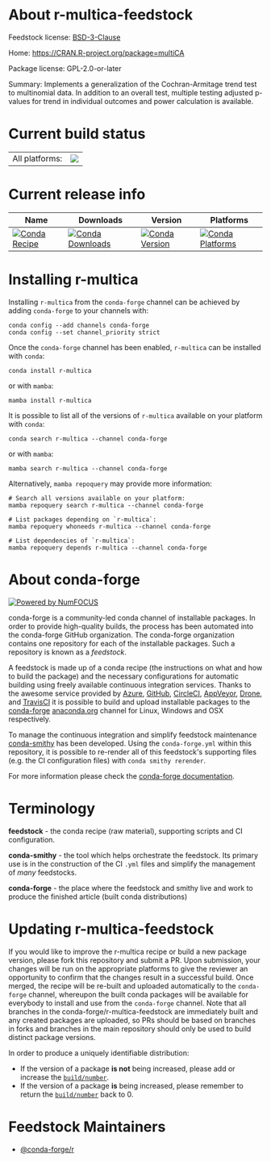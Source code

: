 About r-multica-feedstock
=========================

Feedstock license: [BSD-3-Clause](https://github.com/conda-forge/r-multica-feedstock/blob/main/LICENSE.txt)

Home: https://CRAN.R-project.org/package=multiCA

Package license: GPL-2.0-or-later

Summary: Implements a generalization of the Cochran-Armitage trend test to multinomial data. In addition to an overall test, multiple testing adjusted p-values for trend in individual outcomes and power calculation is available.

Current build status
====================


<table><tr><td>All platforms:</td>
    <td>
      <a href="https://dev.azure.com/conda-forge/feedstock-builds/_build/latest?definitionId=14652&branchName=main">
        <img src="https://dev.azure.com/conda-forge/feedstock-builds/_apis/build/status/r-multica-feedstock?branchName=main">
      </a>
    </td>
  </tr>
</table>

Current release info
====================

| Name | Downloads | Version | Platforms |
| --- | --- | --- | --- |
| [![Conda Recipe](https://img.shields.io/badge/recipe-r--multica-green.svg)](https://anaconda.org/conda-forge/r-multica) | [![Conda Downloads](https://img.shields.io/conda/dn/conda-forge/r-multica.svg)](https://anaconda.org/conda-forge/r-multica) | [![Conda Version](https://img.shields.io/conda/vn/conda-forge/r-multica.svg)](https://anaconda.org/conda-forge/r-multica) | [![Conda Platforms](https://img.shields.io/conda/pn/conda-forge/r-multica.svg)](https://anaconda.org/conda-forge/r-multica) |

Installing r-multica
====================

Installing `r-multica` from the `conda-forge` channel can be achieved by adding `conda-forge` to your channels with:

```
conda config --add channels conda-forge
conda config --set channel_priority strict
```

Once the `conda-forge` channel has been enabled, `r-multica` can be installed with `conda`:

```
conda install r-multica
```

or with `mamba`:

```
mamba install r-multica
```

It is possible to list all of the versions of `r-multica` available on your platform with `conda`:

```
conda search r-multica --channel conda-forge
```

or with `mamba`:

```
mamba search r-multica --channel conda-forge
```

Alternatively, `mamba repoquery` may provide more information:

```
# Search all versions available on your platform:
mamba repoquery search r-multica --channel conda-forge

# List packages depending on `r-multica`:
mamba repoquery whoneeds r-multica --channel conda-forge

# List dependencies of `r-multica`:
mamba repoquery depends r-multica --channel conda-forge
```


About conda-forge
=================

[![Powered by
NumFOCUS](https://img.shields.io/badge/powered%20by-NumFOCUS-orange.svg?style=flat&colorA=E1523D&colorB=007D8A)](https://numfocus.org)

conda-forge is a community-led conda channel of installable packages.
In order to provide high-quality builds, the process has been automated into the
conda-forge GitHub organization. The conda-forge organization contains one repository
for each of the installable packages. Such a repository is known as a *feedstock*.

A feedstock is made up of a conda recipe (the instructions on what and how to build
the package) and the necessary configurations for automatic building using freely
available continuous integration services. Thanks to the awesome service provided by
[Azure](https://azure.microsoft.com/en-us/services/devops/), [GitHub](https://github.com/),
[CircleCI](https://circleci.com/), [AppVeyor](https://www.appveyor.com/),
[Drone](https://cloud.drone.io/welcome), and [TravisCI](https://travis-ci.com/)
it is possible to build and upload installable packages to the
[conda-forge](https://anaconda.org/conda-forge) [anaconda.org](https://anaconda.org/)
channel for Linux, Windows and OSX respectively.

To manage the continuous integration and simplify feedstock maintenance
[conda-smithy](https://github.com/conda-forge/conda-smithy) has been developed.
Using the ``conda-forge.yml`` within this repository, it is possible to re-render all of
this feedstock's supporting files (e.g. the CI configuration files) with ``conda smithy rerender``.

For more information please check the [conda-forge documentation](https://conda-forge.org/docs/).

Terminology
===========

**feedstock** - the conda recipe (raw material), supporting scripts and CI configuration.

**conda-smithy** - the tool which helps orchestrate the feedstock.
                   Its primary use is in the construction of the CI ``.yml`` files
                   and simplify the management of *many* feedstocks.

**conda-forge** - the place where the feedstock and smithy live and work to
                  produce the finished article (built conda distributions)


Updating r-multica-feedstock
============================

If you would like to improve the r-multica recipe or build a new
package version, please fork this repository and submit a PR. Upon submission,
your changes will be run on the appropriate platforms to give the reviewer an
opportunity to confirm that the changes result in a successful build. Once
merged, the recipe will be re-built and uploaded automatically to the
`conda-forge` channel, whereupon the built conda packages will be available for
everybody to install and use from the `conda-forge` channel.
Note that all branches in the conda-forge/r-multica-feedstock are
immediately built and any created packages are uploaded, so PRs should be based
on branches in forks and branches in the main repository should only be used to
build distinct package versions.

In order to produce a uniquely identifiable distribution:
 * If the version of a package **is not** being increased, please add or increase
   the [``build/number``](https://docs.conda.io/projects/conda-build/en/latest/resources/define-metadata.html#build-number-and-string).
 * If the version of a package **is** being increased, please remember to return
   the [``build/number``](https://docs.conda.io/projects/conda-build/en/latest/resources/define-metadata.html#build-number-and-string)
   back to 0.

Feedstock Maintainers
=====================

* [@conda-forge/r](https://github.com/conda-forge/r/)

